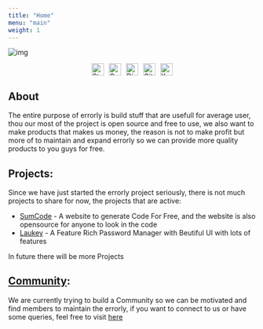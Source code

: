 ```yaml
---
title: "Home"
menu: "main"
weight: 1
---
```

![img](/errorly-banner.jpg)
<style>
  .badges img {
    height: 25px;
  }
</style>

<div class="badges" style="display:flex; align-items:center; justify-content:center; gap:10px;">
  <a href="/" target="_blank" style="text-decoration: none;">
    <img src="https://img.shields.io/badge/status-active-11cf28?style=for-the-badge&labelColor=black&logo=statuspal" alt="Status" />
  </a>
  <a href="mailto:errorlydev@gmail.com" style="text-decoration: none;">
    <img src="https://img.shields.io/badge/Gmail-EA4335?style=for-the-badge&logo=gmail&logoColor=white" alt="Gmail" />
  </a>
  <a href="https://discord.gg/JwfsagYANM" target="_blank" style="text-decoration: none;">
    <img src="https://img.shields.io/badge/Discord-5865F2?style=for-the-badge&logo=discord&logoColor=white" alt="Discord" />
  </a>
  <a href="https://github.com/ERRORLY" target="_blank" style="text-decoration: none;">
    <img src="https://img.shields.io/badge/GitHub-fff?style=for-the-badge&logo=github&logoColor=black" alt="GitHub" />
  </a>
  <a href="https://x.com/ErrorlyDev" target="_blank" style="text-decoration: none;">
    <img src="https://img.shields.io/badge/X.COM-000000?style=for-the-badge&logo=X&logoColor=white" alt="X" />
  </a>
</div>


## About
The entire purpose of errorly is build stuff that are usefull for average user, thou our most of the project is open source and free to use, we also want to make products that makes us money, the reason is not to make profit but more of to maintain and expand errorly so we can provide more quality products to you guys for free.

## Projects:
Since we have just started the errorly project seriously, there is not much projects to share for now, the projects that are active:
 - [SumCode](/sumcode) - A website to generate Code For Free, and the website is also opensource for anyone to look in the code
 - [Laukey](/laukey) - A Feature Rich Password Manager with Beutiful UI with lots of features

In future there will be more Projects

## [Community](/community):
We are currently trying to build a Community so we can be motivated and find members to maintain the errorly, if you want to connect to us or have some queries, feel free to visit [here](/community)
 <!--<div style="display:flex; align-items: center; justify-content: center; gap: 30px;">
     <a href="https://discord.gg/JwfsagYANM" target="_blank">Discord</a>
     <a href="mailto:errorlydev@gmail.com" target="_blank">Gmail</a>
     <a href="https://x.com/ErrorlyDev" target="_blank">Twitter</a>
     <a href="https://github.com/ERRORLY" target="_blank">GitHub</a>
 </div>-->

